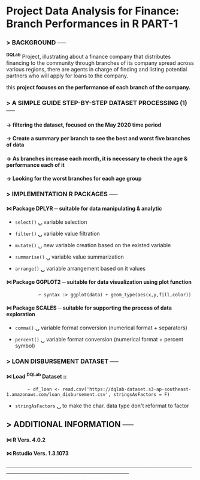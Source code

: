 # Project Data Analysis for Finance: Branch Performances in R PART-1

### > BACKGROUND ──

<sup><b>DQLab</b></sup> Project, illustrating about a finance company that distributes financing to the community through branches of its company spread across various regions, there are agents in charge of finding and listing potential partners who will apply for loans to the company.

this <b>project focuses on the performance of each branch of the company.</b>



### > A SIMPLE GUIDE STEP-BY-STEP DATASET PROCESSING (1) ──

#### →   filtering the dataset, focused on the May 2020 time period

#### →   Create a summary per branch to see the best and worst five branches of data

#### →   As branches increase each month, it is necessary to check the age & performance each of it</h4>

#### →   Looking for the worst branches for each age group</h4>



### > IMPLEMENTATION R PACKAGES ──

#### ⋈ Package DPLYR ─ suitable for data manipulating & analytic

* `select()`    ⍽ variable selection

* `filter()`    ⍽ variable value filtration
						
* `mutate()`    ⍽ new variable creation based on the existed variable
						
* `summarise()` ⍽ variable value summarization
						
* `arrange()`   ⍽ variable arrangement based on it values

#### ⋈ Package GGPLOT2 ─ suitable for data visualization using plot function

            	⌐ syntax :> ggplot(data) + geom_type(aes(x,y,fill,color)) 

#### ⋈ Package SCALES ─ suitable for supporting the process of data exploration

* `comma()`   ⍽ variable format conversion (numerical format + separators)
						
* `percent()` ⍽ variable format conversion (numerical format + percent symbol)



### > LOAN DISBURSEMENT DATASET ──

#### ⋈ Load <sup><b>DQLab</b></sup> Dataset ::

			⌐ df_loan <- read.csv('https://dqlab-dataset.s3-ap-southeast-1.amazonaws.com/loan_disbursement.csv', stringsAsFactors = F)
	
* `stringAsFactors` ⍽ to make the char. data type don't reformat to factor



## > ADDITIONAL INFORMATION ──

#### ⋈ R Vers. 4.0.2

#### ⋈ Rstudio Vers. 1.3.1073

───────────────────────────────────────────────────────────────────────────────────
